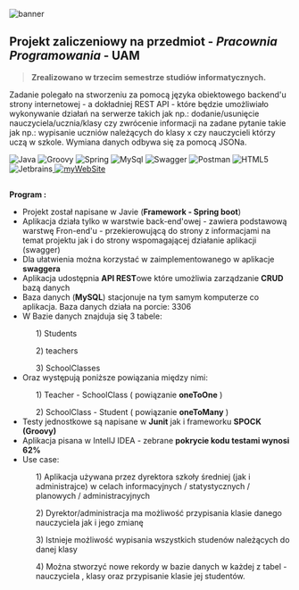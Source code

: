 
![banner](https://raw.githubusercontent.com/Education-IT/Headteacher-API/main/images/banner%20(1).png)
## Projekt zaliczeniowy na przedmiot - *Pracownia Programowania* - **UAM**

> **Zrealizowano w trzecim semestrze studiów informatycznych.**

Zadanie polegało na stworzeniu za pomocą języka obiektowego backend'u strony internetowej - a dokładniej REST API - które będzie umożliwiało wykonywanie działań na serwerze takich jak np.: dodanie/usunięcie nauczyciela/ucznia/klasy czy zwrócenie informacji na zadane pytanie takie jak np.: wypisanie uczniów należących do klasy x czy nauczycieli którzy uczą w szkole. Wymiana danych odbywa się za pomocą JSONa. 

![Java](https://img.shields.io/badge/Java-ED8B00?style=for-the-badge&logo=java&logoColor=white) ![Groovy](https://img.shields.io/badge/Apache%20Groovy-4298B8.svg?style=for-the-badge&logo=Apache-Groovy&logoColor=white)  ![Spring](https://img.shields.io/badge/Spring-6DB33F?style=for-the-badge&logo=spring&logoColor=white) ![MySql](https://img.shields.io/badge/MySQL-4479A1.svg?style=for-the-badge&logo=MySQL&logoColor=white) ![Swagger](https://img.shields.io/badge/Swagger-85EA2D.svg?style=for-the-badge&logo=Swagger&logoColor=black) ![Postman](https://img.shields.io/badge/Postman-FF6C37.svg?style=for-the-badge&logo=Postman&logoColor=white) ![HTML5](https://img.shields.io/badge/HTML5-E34F26.svg?style=for-the-badge&logo=HTML5&logoColor=white) ![Jetbrains](https://img.shields.io/badge/JetBrains-000000.svg?style=for-the-badge&logo=JetBrains&logoColor=white)[ ![myWebSite](https://img.shields.io/badge/website-000000?style=for-the-badge&logo=About.me&logoColor=white)](https://education-it.pl/)
 ## 
**Program :**
<ul>

<li>Projekt został napisane w Javie (<b>Framework - Spring boot</b>)</li>

<li>Aplikacja działa tylko w warstwie back-end'owej - zawiera podstawową warstwę Fron-end'u - przekierowującą do strony z informacjami na temat projektu jak i do strony wspomagającej działanie aplikacji (swagger) </li>

<li>Dla ułatwienia można korzystać w zaimplementowanego w aplikacje <b>swaggera</b></li>

<li>Aplikacja udostępnia <b>API REST</b>owe które umożliwia zarządzanie <b>CRUD</b> bazą danych</li>

<li>Baza danych (<b>MySQL</b>) stacjonuje na tym samym komputerze co aplikacja. Baza danych działa na porcie: 3306</li>
<li>W Bazie danych znajduja się 3 tabele:</li>
<ol>1) Students </ol>
<ol>2) teachers </ol>
<ol>3) SchoolClasses</ol>
<li>Oraz występują poniższe powiązania między nimi:</li>
<ol>1) Teacher - SchoolClass ( powiązanie <b>oneToOne</b> )</ol>

<ol>2) SchoolClass - Student ( powiązanie <b>oneToMany</b> )</ol>

<li>Testy jednostkowe są napisane w <b>Junit</b> jak i frameworku <b>SPOCK (Groovy)</b></li>

<li>Aplikacja pisana w IntellJ IDEA - zebrane <b>pokrycie kodu testami wynosi 62%</b></li>

<li>Use case:</li>

<ol>1) Aplikacja używana przez dyrektora szkoły średniej (jak i administrajce) w celach informacyjnych / statystycznych / planowych / administracyjnych </ol>

<ol>2) Dyrektor/administracja ma możliwość przypisania klasie danego nauczyciela jak i jego zmianę</ol>

<ol>3) Istnieje możliwość wypisania wszystkich studenów należących do danej klasy</ol>

<ol>4) Można stworzyć nowe rekordy w bazie danych w każdej z tabel - nauczyciela , klasy oraz przypisanie klasie jej studentów.</ol>

</ul>
